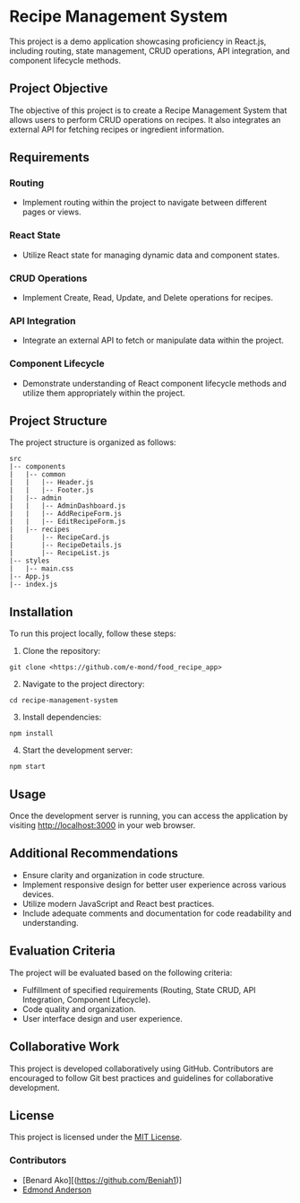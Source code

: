 # Recipe Management System

This project is a demo application showcasing proficiency in React.js, including routing, state management, CRUD operations, API integration, and component lifecycle methods.

## Project Objective

The objective of this project is to create a Recipe Management System that allows users to perform CRUD operations on recipes. It also integrates an external API for fetching recipes or ingredient information.

## Requirements

### Routing
- Implement routing within the project to navigate between different pages or views.

### React State
- Utilize React state for managing dynamic data and component states.

### CRUD Operations
- Implement Create, Read, Update, and Delete operations for recipes.

### API Integration
- Integrate an external API to fetch or manipulate data within the project.

### Component Lifecycle
- Demonstrate understanding of React component lifecycle methods and utilize them appropriately within the project.

## Project Structure

The project structure is organized as follows:

```
src
|-- components
|   |-- common
|   |   |-- Header.js
|   |   |-- Footer.js
|   |-- admin
|   |   |-- AdminDashboard.js
|   |   |-- AddRecipeForm.js
|   |   |-- EditRecipeForm.js
|   |-- recipes
|       |-- RecipeCard.js
|       |-- RecipeDetails.js
|       |-- RecipeList.js
|-- styles
|   |-- main.css
|-- App.js
|-- index.js
```

## Installation

To run this project locally, follow these steps:

1. Clone the repository:

```
git clone <https://github.com/e-mond/food_recipe_app>
```

2. Navigate to the project directory:

```
cd recipe-management-system
```

3. Install dependencies:

```
npm install
```

4. Start the development server:

```
npm start
```

## Usage

Once the development server is running, you can access the application by visiting [http://localhost:3000](http://localhost:3000) in your web browser.

## Additional Recommendations

- Ensure clarity and organization in code structure.
- Implement responsive design for better user experience across various devices.
- Utilize modern JavaScript and React best practices.
- Include adequate comments and documentation for code readability and understanding.

## Evaluation Criteria

The project will be evaluated based on the following criteria:

- Fulfillment of specified requirements (Routing, State CRUD, API Integration, Component Lifecycle).
- Code quality and organization.
- User interface design and user experience.

## Collaborative Work

This project is developed collaboratively using GitHub. Contributors are encouraged to follow Git best practices and guidelines for collaborative development.

## License

This project is licensed under the [MIT License](LICENSE).

### Contributors

- [Benard Ako][(https://github.com/Beniah1)]
- [Edmond Anderson](https://github.com/e-mond)

